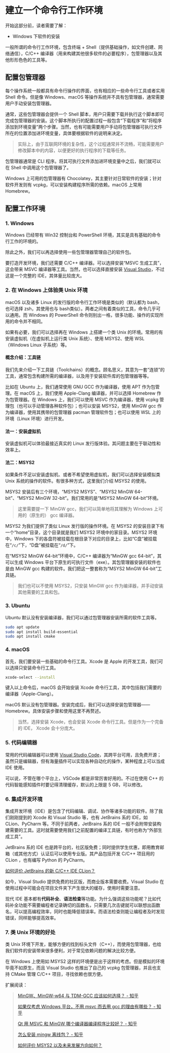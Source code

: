 # 建立一个命令行工作环境

开始这部分前，读者需要了解：

- Windows 下软件的安装

一般所谓的命令行工作环境，包含终端 + Shell（提供基础操作，如文件创建、网络通信），C/C++ 编译器（用来构建其他很多软件的必要程序），包管理器以及其他形形色色的工具等。

## 配置包管理器

每个操作系统一般都具有命令行操作的界面，也有相应的一些命令行工具或者实用 Shell 命令。但是像 Windows、macOS 等操作系统并不具有包管理器，通常需要用户手动安装包管理器。

通常，这些包管理器会提供一个 Shell 脚本，用户只需要下载并执行这个脚本即可完成包管理器的安装。这个脚本所执行的配置过程一般包含“下载程序”和“将程序添加到环境变量”两个步骤。当然，也有可能需要用户手动将包管理器可执行文件所在的位置添加进环境变量，具体要根据软件的说明来决定。

> 实际上，由于互联网环境的复杂性，这个过程通常并不流畅，可能需要用户修改脚本中的内容，以便更好的执行程序的下载等任务。

包管理器通常是 CLI 程序。将其可执行文件添加进环境变量中之后，我们就可以在 Shell 中调用这个包管理器了。

Windows 上可用的包管理器有 Chocolatey，其主要针对日常软件的安装；针对软件开发则有 vcpkg，可以安装构建程序所需的依赖。macOS 上常用 Homebrew。

## 配置工作环境

### 1. Windows

Windows 已经带有 Win32 控制台和 PowerShell 环境，其实是具有基础的命令行工作的环境的。

除此之外，我们可以再选择使用一些包管理器管理自己的软件包。

要打造开发环境，我们还需要 C/C++ 编译器。可以选择安装“MSVC 生成工具”，这会带来 MSVC 编译器等工具。当然，也可以选择直接安装 [Visual Studio](https://visualstudio.microsoft.com/)，不过这是一个完整的 IDE，其体量比较庞大。


### 2. 在 Windows 上体验类 Unix 环境

macOS 以及诸多 Linux 的发行版的命令行工作环境是类似的（默认都为 bash，也可选择 zsh，其使用也与 bash类似）。两者之间有着类似的工具，命令几乎可以通用。而 Windows 的 PowerShell 命令则别出一格，很多功能、操作的实现所用的命令并不相同。

如果有必要，我们可以选择再在 Windows 上搭建一个类 Unix 的环境。常用的有安装虚拟机（在虚拟机上运行类 Unix 系统）、使用 MSYS2、使用 WSL（Windows Linux 子系统）等。

#### 概念介绍：工具链

我们先来介绍一下工具链（Toolchains）的概念。顾名思义，其意为一套“连锁”的工具，通常包含构建所需的编译器，以及用于安装软件库的包管理器等等。

比如在 Ubuntu 上，我们通常使用 GNU GCC 作为编译器，使用 APT 作为包管理。在 macOS 上，我们使用 Apple-Clang 编译器，并可以选择 Homebrew 作为包管理器。在 Windows 上，我们可以使用 MSVC 作为编译器，使用 vcpkg 管理包（也可以手动管理各种软件包）；也可以安装 MSYS2，使用 MinGW gcc 作为编译器，使用其携带的包管理器 pacman 管理软件包；也可以使用 WSL 上的环境（Linux 环境）进行开发。

#### 法一：安装虚拟机

安装虚拟机可以体验最接近真实的 Linux 发行版体验。其问题主要在于联动性和效率上。

#### 法二：MSYS2

如果条件不足以安装虚拟机、或者不希望使用虚拟机，我们可以选择安装模拟类 Unix 系统的操作的软件。有很多种方式，这里我们介绍 MSYS2 的使用。

MSYS2 安装后有三个环境，“MSYS2 MSYS”、“MSYS2 MinGW 64-bit”、“MSYS2 MinGW 32-bit”。我们常用的是“MSYS2 MinGW 64-bit”环境。

> 这里需要提一下 MinGW gcc，我们可以简单地将其理解为 Windows 上可用的（原生的） gcc 编译器。

MSYS2 为我们提供了类似 Linux 发行版的操作环境。在 MSYS2 的安装目录下有一个“home”目录，这个目录就是我们 MSYS2 环境中的家目录。MSYS2 环境中，Windows 下的各盘符被挂载在根目录下对应的目录上，比如“C盘”被挂载在“`/c/`”下，“D盘”被挂载在“`/d/`”下。

在“MSYS2 MinGW 64-bit”环境中，C/C++ 编译器为“MinGW gcc 64-bit”，其可以生成 Windows 平台下原生的可执行文件（exe）。其包管理器安装的软件也是由 MinGW gcc 构建的软件。我们把这一整套称为“MSYS2 MinGW 64-bit”工具链。

> 我们也可以不使用 MSYS2，只安装 MinGW gcc 作为编译器，并手动安装其他需要的工具和包。

### 3. Ubuntu

Ubuntu 默认没有安装编译器，我们可以通过包管理器安装所需的软件工具等。

```bash
sudo apt update
sudo apt install build-essential
sudo apt install cmake
```

### 4. macOS

首先，我们要安装一些基础的命令行工具。Xcode 是 Apple 的开发工具，我们可以选择只安装命令行工具。

```bash
xcode-select --install
```

键入以上命令后，macOS 会开始安装 Xcode 命令行工具，其中包括我们需要的编译器（Apple-Clang）。

macOS 默认没有包管理器。安装完成后，我们可以选择安装包管理器——Homebrew。具体安装步骤和使用这里不再赘述。

> 当然，选择安装 Xcode，也会安装 Xcode 命令行工具。但是作为一个完备的 IDE， Xcode 会十分庞大。

### 5. 代码编辑器

常用的代码编辑器可以使用 [Visual Studio Code](code.visualstudio.com)，其跨平台可用，且免费开源；虽然只是编辑器，但有海量插件可以实现各种自动化的操作，某种程度上可以当成 IDE 使用。

可以说，不管在哪个平台上，VSCode 都是非常厉害好用的。不过在使用 C++ 的代码智能感知插件时要记得清理缓存，默认的上限是 5 GB，可以修改。

### 6. 集成开发环境

集成开发环境（IDE）是包含了代码编辑、调试、协作等诸多功能的软件。除了我们刚刚提到的 Xcode 和 Visual Studio 等，也有 JetBrains 系的 IDE，如 CLion、PyCharm 等。不同于前两者，JetBrains 系的 IDE 一般不会附带安装构建需要的工具。这时就需要使用我们之前配置的编译工具链，有时也称为“外部生成工具”。

JetBrains 系的 IDE 也是跨平台的，社区版免费；同时提供学生优惠，即用教育邮箱（或其他方式）认证后可以使用专业版。其产品包括开发 C/C++ 项目用的 CLion ，也有编写 Python 的 PyCharm。

[如何评价 JetBrains 的新 C/C++ IDE CLion？](https://www.zhihu.com/question/25259569)

如今，Visual Studio 提供免费的社区版，而商业版本需要收费。Visual Studio 在使用过程中可能会在项目文件夹下产生很大的缓存，使用时需要注意。

现代 IDE 基本都有**代码补全**、**语法检查**等功能。为什么强调这些功能呢？比如代码补全功能不需要编程者记录确切的函数名，只需要几次击键就可以联想出函数名，可以提高编程效率，同时也能降低错误率。而语法检查则能让编程者及时发现错误，同样能够提高效率。

### 7. 类 Unix 环境的好处

类 Unix 环境下开发，能够方便的找到标头文件（C++），而使用包管理器，也给我们软件的安装带来很多便利，对于常见依赖问题的解决比较方便。

在 Windows 上使用如 MSYS2 这样的环境便是出于这样的考虑。但是模拟的环境毕竟不如原生，而且 Visual Studio 也推出了自己的 vcpkg 包管理器，并且也支持 CMake 管理 C/C++ 项目，寻找依赖也很方便。




扩展阅读：

> [MinGW、MinGW-w64 与 TDM-GCC 应该如何选择？ - 知乎](https://www.zhihu.com/question/39952667)
>
> [如果仅考虑 Windows 平台，不用 msvc 而去用 gcc 的理由有哪些？ - 知乎](https://www.zhihu.com/question/41733001)
>
> [Qt 用 MSVC 和 MinGW 哪个编译器编译程序比较好？ - 知乎](https://www.zhihu.com/question/331375227)
>
> [怎么安装 mingw 离线包？ - 知乎](https://www.zhihu.com/question/313334589)
>
> [如何评价 MSYS2 以及未来发展方向如何？](https://www.zhihu.com/question/37025275)
